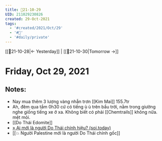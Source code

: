 ```yaml
---
title: 📝21-10-29
UID: 211029230826
created: 29-Oct-2021
tags:
  - '#created/2021/Oct/29'
  - '#📅'
  - '#daily/private'
---
```

[[📝21-10-28|<- Yesterday]] | [[📝21-10-30|Tomorrow ->]]
# Friday, Oct 29, 2021

## Notes:

- Nay mua thêm 3 lượng vàng nhẫn trơn [[Kim Mai]] 155.7tr
- Ah, đêm qua tầm 0h30 cứ có tiếng ù ù trên bầu trời, nằm trong giường nghe giống tiếng xe ở xa. Không biết có phải [[Chemtrails]] không nữa. mệt mỏi.
- [[Do Thái Edomite]]
- [» Ai mới là người Do Thái chính hiệu? (soi.today)](http://soi.today/?p=130570)
- [[💥 Người Palestine mới là người Do Thái chính gốc]]
